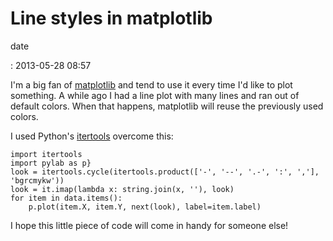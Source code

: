 Line styles in matplotlib
=========================

date

:   2013-05-28 08:57

I'm a big fan of [matplotlib](http://matplotlib.org/) and tend to use it
every time I'd like to plot something. A while ago I had a line plot
with many lines and ran out of default colors. When that happens,
matplotlib will reuse the previously used colors.

I used Python's
[itertools](http://docs.python.org/2/library/itertools.html) overcome
this:

``` {.sourceCode .python
import itertools
import pylab as p}
look = itertools.cycle(itertools.product(['-', '--', '.-', ':', ','], 'bgrcmykw'))
look = it.imap(lambda x: string.join(x, ''), look)
for item in data.items():
    p.plot(item.X, item.Y, next(look), label=item.label)
```

I hope this little piece of code will come in handy for someone else!
